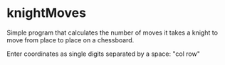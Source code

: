 # knightMoves

Simple program that calculates the number of moves it takes
a knight to move from place to place on a chessboard.

Enter coordinates as single digits separated by a space: "col row"